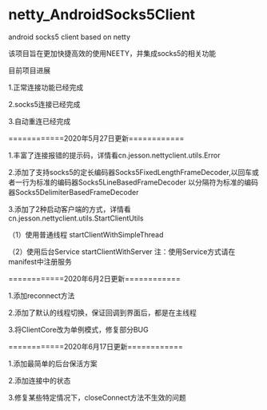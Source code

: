 # netty_AndroidSocks5Client
android socks5 client based on netty

该项目旨在更加快捷高效的使用NEETY，并集成socks5的相关功能

目前项目进展

1.正常连接功能已经完成

2.socks5连接已经完成

3.自动重连已经完成

============2020年5月27日更新============

1.丰富了连接报错的提示码，详情看cn.jesson.nettyclient.utils.Error

2.添加了支持socks5的定长编码器Socks5FixedLengthFrameDecoder,以回车或者一行为标准的编码器Socks5LineBasedFrameDecoder
  以分隔符为标准的编码器Socks5DelimiterBasedFrameDecoder

3.添加了2种启动客户端的方式，详情看cn.jesson.nettyclient.utils.StartClientUtils

  （1）使用普通线程 startClientWithSimpleThread

  （2）使用后台Service startClientWithServer 注：使用Service方式请在manifest中注册服务
  
============2020年6月2日更新============

1.添加reconnect方法

2.添加了默认的线程切换，保证回调到界面后，都是在主线程

3.将ClientCore改为单例模式，修复部分BUG

============2020年6月17日更新============

1.添加最简单的后台保活方案

2.添加连接中的状态

3.修复某些特定情况下，closeConnect方法不生效的问题


